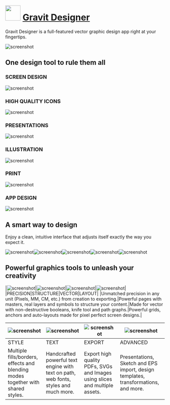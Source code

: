 ﻿# <img src="https://cdn.jsdelivr.net/gh/chtof/chocolatey-packages/automatic/gravitdesigner/gravitdesigner.png" width="48" height="48"/> [Gravit Designer](https://chocolatey.org/packages/gravitdesigner)

Gravit Designer is a full-featured vector graphic design app right at your fingertips.

![screenshot](https://cdn.jsdelivr.net/gh/chtof/chocolatey-packages/automatic/gravitdesigner.portable/screenshot.png)

## One design tool to rule them all
### SCREEN DESIGN
![screenshot](https://cdn.jsdelivr.net/gh/chtof/chocolatey-packages/automatic/gravitdesigner.portable/screenshot1.png)
### HIGH QUALITY ICONS
![screenshot](https://cdn.jsdelivr.net/gh/chtof/chocolatey-packages/automatic/gravitdesigner.portable/screenshot2.png)
### PRESENTATIONS
![screenshot](https://cdn.jsdelivr.net/gh/chtof/chocolatey-packages/automatic/gravitdesigner.portable/screenshot3.png)
### ILLUSTRATION
![screenshot](https://cdn.jsdelivr.net/gh/chtof/chocolatey-packages/automatic/gravitdesigner.portable/screenshot4.png)
### PRINT
![screenshot](https://cdn.jsdelivr.net/gh/chtof/chocolatey-packages/automatic/gravitdesigner.portable/screenshot5.png)
### APP DESIGN
![screenshot](https://cdn.jsdelivr.net/gh/chtof/chocolatey-packages/automatic/gravitdesigner.portable/screenshot6.png)

## A smart way to design
Enjoy a clean, intuitive interface that adjusts itself exactly the way you expect it.

![screenshot](https://cdn.jsdelivr.net/gh/chtof/chocolatey-packages/automatic/gravitdesigner.portable/screenshot1c.png)![screenshot](https://cdn.jsdelivr.net/gh/chtof/chocolatey-packages/automatic/gravitdesigner.portable/screenshot2c.png)![screenshot](https://cdn.jsdelivr.net/gh/chtof/chocolatey-packages/automatic/gravitdesigner.portable/screenshot3c.png)![screenshot](https://cdn.jsdelivr.net/gh/chtof/chocolatey-packages/automatic/gravitdesigner.portable/screenshot4c.png)![screenshot](https://cdn.jsdelivr.net/gh/chtof/chocolatey-packages/automatic/gravitdesigner.portable/screenshot5c.png)

## Powerful graphics tools to unleash your creativity

|![screenshot](https://cdn.jsdelivr.net/gh/chtof/chocolatey-packages/automatic/gravitdesigner.portable/screenshot1a.png)|![screenshot](https://cdn.jsdelivr.net/gh/chtof/chocolatey-packages/automatic/gravitdesigner.portable/screenshot2a.png)|![screenshot](https://cdn.jsdelivr.net/gh/chtof/chocolatey-packages/automatic/gravitdesigner.portable/screenshot3a.png)|![screenshot](https://cdn.jsdelivr.net/gh/chtof/chocolatey-packages/automatic/gravitdesigner.portable/screenshot4a.png)|
|PRECISION|STRUCTURE|VECTOR|LAYOUT|
|Unmatched precision in any unit (Pixels, MM, CM, etc.) from creation to exporting.|Powerful pages with masters, real layers and symbols to structure your content.|Made for vector with non-destructive booleans, knife tool and path graphs.|Powerful grids, anchors and auto-layouts made for pixel perfect screen designs.|

|![screenshot](https://cdn.jsdelivr.net/gh/chtof/chocolatey-packages/automatic/gravitdesigner.portable/screenshot5a.png)|![screenshot](https://cdn.jsdelivr.net/gh/chtof/chocolatey-packages/automatic/gravitdesigner.portable/screenshot6a.png)|![screenshot](https://cdn.jsdelivr.net/gh/chtof/chocolatey-packages/automatic/gravitdesigner.portable/screenshot7a.png)|![screenshot](https://cdn.jsdelivr.net/gh/chtof/chocolatey-packages/automatic/gravitdesigner.portable/screenshot8a.png)|
|---|---|---|---|
|STYLE|TEXT|EXPORT|ADVANCED|
|Multiple fills/borders, effects and blending modes together with shared styles.|Handcrafted powerful text engine with text on path, web fonts, styles and much more.|Export high quality PDFs, SVGs and Images using slices and multiple assets.|Presentations, Sketch and EPS import, design templates, transformations, and more.|

